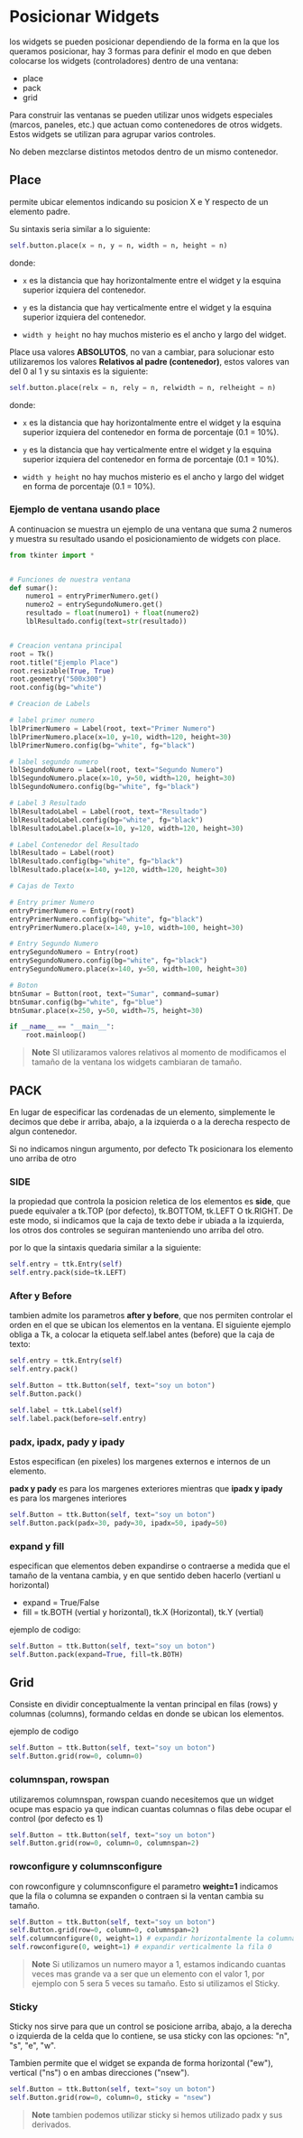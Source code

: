 # Posicionar Widgets

los widgets se pueden posicionar dependiendo de la forma en la que los queramos posicionar, hay 3 formas para definir el modo en que deben colocarse los widgets (controladores) dentro de una ventana:
* place
* pack
* grid

Para construir las ventanas se pueden utilizar unos widgets especiales (marcos, paneles, etc.) que actuan como contenedores de otros widgets. Estos widgets se utilizan para agrupar varios controles.

No deben mezclarse distintos metodos dentro de un mismo contenedor.

## Place

permite ubicar elementos indicando su posicion X e Y respecto de un elemento padre.

Su sintaxis seria similar a lo siguiente:

```python
self.button.place(x = n, y = n, width = n, height = n)
```

donde:

* ```x``` es la distancia que hay horizontalmente entre el widget y la esquina superior izquiera del contenedor.

* ```y``` es la distancia que hay verticalmente entre el widget y la esquina superior izquiera del contenedor.

* ```width y height``` no hay muchos misterio es el ancho y largo del widget.

Place usa valores **ABSOLUTOS**, no van a cambiar, para solucionar esto utilizaremos los valores **Relativos al padre (contenedor)**, estos valores van del 0 al 1 y su sintaxis es la siguiente:

```python
self.button.place(relx = n, rely = n, relwidth = n, relheight = n)
```

donde:

* ```x``` es la distancia que hay horizontalmente entre el widget y la esquina superior izquiera del contenedor en forma de porcentaje (0.1 = 10%).

* ```y``` es la distancia que hay verticalmente entre el widget y la esquina superior izquiera del contenedor en forma de porcentaje (0.1 = 10%).

* ```width y height``` no hay muchos misterio es el ancho y largo del widget en forma de porcentaje (0.1 = 10%).

### Ejemplo de ventana usando place

A continuacion se muestra un ejemplo de una ventana que suma 2 numeros y muestra su resultado usando el posicionamiento de widgets con place.

```python
from tkinter import *


# Funciones de nuestra ventana
def sumar():
    numero1 = entryPrimerNumero.get()
    numero2 = entrySegundoNumero.get()
    resultado = float(numero1) + float(numero2)
    lblResultado.config(text=str(resultado))


# Creacion ventana principal
root = Tk()
root.title("Ejemplo Place")
root.resizable(True, True)
root.geometry("500x300")
root.config(bg="white")

# Creacion de Labels

# label primer numero
lblPrimerNumero = Label(root, text="Primer Numero")
lblPrimerNumero.place(x=10, y=10, width=120, height=30)
lblPrimerNumero.config(bg="white", fg="black")

# label segundo numero
lblSegundoNumero = Label(root, text="Segundo Numero")
lblSegundoNumero.place(x=10, y=50, width=120, height=30)
lblSegundoNumero.config(bg="white", fg="black")

# Label 3 Resultado
lblResultadoLabel = Label(root, text="Resultado")
lblResultadoLabel.config(bg="white", fg="black")
lblResultadoLabel.place(x=10, y=120, width=120, height=30)

# Label Contenedor del Resultado
lblResultado = Label(root)
lblResultado.config(bg="white", fg="black")
lblResultado.place(x=140, y=120, width=120, height=30)

# Cajas de Texto

# Entry primer Numero
entryPrimerNumero = Entry(root)
entryPrimerNumero.config(bg="white", fg="black")
entryPrimerNumero.place(x=140, y=10, width=100, height=30)

# Entry Segundo Numero
entrySegundoNumero = Entry(root)
entrySegundoNumero.config(bg="white", fg="black")
entrySegundoNumero.place(x=140, y=50, width=100, height=30)

# Boton
btnSumar = Button(root, text="Sumar", command=sumar)
btnSumar.config(bg="white", fg="blue")
btnSumar.place(x=250, y=50, width=75, height=30)

if __name__ == "__main__":
    root.mainloop()

```

> **Note** SI utilizaramos valores relativos al momento de modificamos el tamaño de la ventana los widgets cambiaran de tamaño.

## PACK

En lugar de especificar las cordenadas de un elemento, simplemente le decimos que debe ir arriba, abajo, a la izquierda o a la derecha respecto de algun contenedor.

Si no indicamos ningun argumento, por defecto Tk posicionara los elemento uno arriba de otro

### SIDE

la propiedad que controla la posicion reletica de los elementos es **side**, que puede equivaler a tk.TOP (por defecto), tk.BOTTOM, tk.LEFT O tk.RIGHT. De este modo, si indicamos que la caja de texto debe ir ubiada a la izquierda, los otros dos controles se seguiran manteniendo uno arriba del otro.

por lo que la sintaxis quedaria similar a la siguiente:

```python
self.entry = ttk.Entry(self)
self.entry.pack(side=tk.LEFT)
```

### After y Before

tambien admite los parametros **after y before**, que nos permiten controlar el orden en el que se ubican los elementos en la ventana. El siguiente ejemplo obliga a Tk, a colocar la etiqueta self.label antes (before) que la caja de texto:

```python
self.entry = ttk.Entry(self)
self.entry.pack()

self.Button = ttk.Button(self, text="soy un boton")
self.Button.pack()

self.label = ttk.Label(self)
self.label.pack(before=self.entry)
```

### padx, ipadx, pady y ipady

Estos especifican (en pixeles) los margenes externos e internos de un elemento.

**padx y pady** es para los margenes exteriores mientras que **ipadx y ipady** es para los margenes interiores

```python
self.Button = ttk.Button(self, text="soy un boton")
self.Button.pack(padx=30, pady=30, ipadx=50, ipady=50)
```

### expand y fill

especifican que elementos deben expandirse o contraerse a medida que el tamaño de la ventana cambia, y en que sentido deben hacerlo (vertianl u horizontal)

* expand = True/False
* fill = tk.BOTH (vertial y horizontal), tk.X (Horizontal), tk.Y (vertial)

ejemplo de codigo:

```python
self.Button = ttk.Button(self, text="soy un boton")
self.Button.pack(expand=True, fill=tk.BOTH)
```

## Grid

Consiste en dividir conceptualmente la ventan principal en filas (rows) y columnas (columns), formando celdas en donde se ubican los elementos.

ejemplo de codigo

```python
self.Button = ttk.Button(self, text="soy un boton")
self.Button.grid(row=0, column=0)
```

### columnspan, rowspan

utilizaremos columnspan, rowspan cuando necesitemos que un widget ocupe mas espacio ya que indican cuantas columnas o filas debe ocupar el control (por defecto es 1)

```python
self.Button = ttk.Button(self, text="soy un boton")
self.Button.grid(row=0, column=0, columnspan=2)
```

### rowconfigure y columnsconfigure

con rowconfigure y columnsconfigure el parametro **weight=1** indicamos que la fila o columna se expanden o contraen si la ventan cambia su tamaño.

```python
self.Button = ttk.Button(self, text="soy un boton")
self.Button.grid(row=0, column=0, columnspan=2)
self.columnconfigure(0, weight=1) # expandir horizontalmente la columna 0
self.rowconfigure(0, weight=1) # expandir verticalmente la fila 0
```

> **Note** Si utilizamos un numero mayor a 1, estamos indicando cuantas veces mas grande va a ser que un elemento con el valor 1, por ejemplo con 5 sera 5 veces su tamaño. Esto si utilizamos el Sticky.


### Sticky

Sticky nos sirve para que un control se posicione arriba, abajo, a la derecha o izquierda de la celda que lo contiene, se usa sticky con las opciones: "n", "s", "e", "w".

Tambien permite que el widget se expanda de forma horizontal ("ew"), vertical ("ns") o en ambas direcciones ("nsew").

```python
self.Button = ttk.Button(self, text="soy un boton")
self.Button.grid(row=0, column=0, sticky = "nsew")
```


> **Note** tambien podemos utilizar sticky si hemos utilizado padx y sus derivados.
